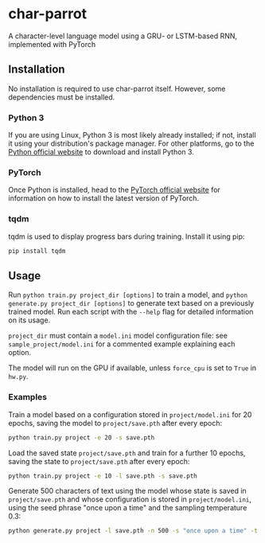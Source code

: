 # char-parrot
A character-level language model using a GRU- or LSTM-based RNN, implemented with PyTorch  

## Installation
No installation is required to use char-parrot itself. However, some dependencies must be installed.  

### Python 3
If you are using Linux, Python 3 is most likely already installed; if not, install it using your distribution's package manager. For other platforms, go to the [Python official website](https://python.org) to download and install Python 3.

### PyTorch
Once Python is installed, head to the [PyTorch official website](http://pytorch.org) for information on how to install the latest version of PyTorch.

### tqdm
tqdm is used to display progress bars during training. Install it using pip:
```bash
pip install tqdm
```

## Usage

Run `python train.py project_dir [options]` to train a model, and `python generate.py project_dir [options]` to generate text based on a previously trained model. Run each script with the `--help` flag for detailed information on its usage.  

`project_dir` must contain a `model.ini` model configuration file: see `sample_project/model.ini` for a commented example explaining each option. 

The model will run on the GPU if available, unless `force_cpu` is set to `True` in `hw.py`.  

### Examples

Train a model based on a configuration stored in `project/model.ini` for 20 epochs, saving the model to `project/save.pth` after every epoch:
```bash
python train.py project -e 20 -s save.pth
```
Load the saved state `project/save.pth` and train for a further 10 epochs, saving the state to `project/save.pth` after every epoch:
```bash
python train.py project -e 10 -l save.pth -s save.pth
```
Generate 500 characters of text using the model whose state is saved in `project/save.pth` and whose configuration is stored in `project/model.ini`, using the seed phrase "once upon a time" and the sampling temperature 0.3:
```bash
python generate.py project -l save.pth -n 500 -s "once upon a time" -t 0.3
```

